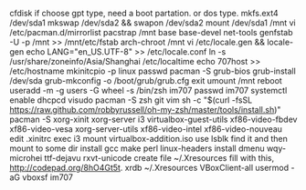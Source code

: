 cfdisk
if choose gpt type, need a boot partation. or dos type.
mkfs.ext4 /dev/sda1
mkswap /dev/sda2 && swapon /dev/sda2
mount /dev/sda1 /mnt
vi /etc/pacman.d/mirrorlist
pacstrap /mnt base base-devel net-tools
genfstab -U -p /mnt >> /mnt/etc/fstab
arch-chroot /mnt
vi /etc/locale.gen && locale-gen
echo LANG="en_US.UTF-8" >> /etc/locale.conf
ln -s /usr/share/zoneinfo/Asia/Shanghai /etc/localtime
echo 707host >> /etc/hostname
mkinitcpio -p linux
passwd
pacman -S grub-bios
grub-install /dev/sda
grub-mkconfig -o /boot/grub/grub.cfg
exit
umount /mnt
reboot
useradd -m -g users -G wheel -s /bin/zsh im707
passwd im707
systemctl enable dhcpcd
visudo
pacman -S zsh git vim
sh -c "$(curl -fsSL https://raw.github.com/robbyrussell/oh-my-zsh/master/tools/install.sh)"
pacman -S xorg-xinit xorg-server i3 virtualbox-guest-utils xf86-video-fbdev xf86-video-vesa xorg-server-utils xf86-video-intel xf86-video-nouveau
edit .xinitrc exec i3
mount virtualbox-addition.iso
use lsblk find it and then mount to some dir
install gcc make perl linux-headers
install dmenu wqy-microhei ttf-dejavu rxvt-unicode
create file ~/.Xresources fill with this, http://codepad.org/8hO4Gt5t.
xrdb ~/.Xresources
VBoxClient-all
usermod -aG vboxsf im707
